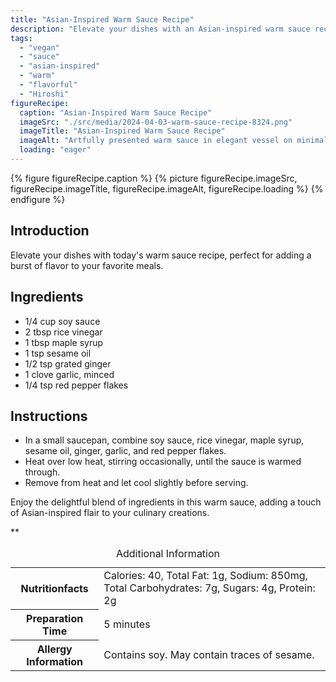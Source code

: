 ```yaml
---
title: "Asian-Inspired Warm Sauce Recipe"
description: "Elevate your dishes with an Asian-inspired warm sauce recipe, perfect for adding a burst of flavor to your favorite meals."
tags:
  - "vegan"
  - "sauce"
  - "asian-inspired"
  - "warm"
  - "flavorful"
  - "Hiroshi"
figureRecipe: 
  caption: "Asian-Inspired Warm Sauce Recipe"
  imageSrc: "./src/media/2024-04-03-warm-sauce-recipe-8324.png"
  imageTitle: "Asian-Inspired Warm Sauce Recipe"
  imageAlt: "Artfully presented warm sauce in elegant vessel on minimalist table setting, inviting and visually pleasing."
  loading: "eager"
---
```


{% figure figureRecipe.caption %}
{% picture figureRecipe.imageSrc, figureRecipe.imageTitle, figureRecipe.imageAlt, figureRecipe.loading %}
{% endfigure %}

## Introduction

Elevate your dishes with today's warm sauce recipe, perfect for adding a burst of flavor to your favorite meals.

## Ingredients

- 1/4 cup soy sauce
- 2 tbsp rice vinegar
- 1 tbsp maple syrup
- 1 tsp sesame oil
- 1/2 tsp grated ginger
- 1 clove garlic, minced
- 1/4 tsp red pepper flakes

## Instructions

- In a small saucepan, combine soy sauce, rice vinegar, maple syrup, sesame oil, ginger, garlic, and red pepper flakes.
- Heat over low heat, stirring occasionally, until the sauce is warmed through.
- Remove from heat and let cool slightly before serving.

Enjoy the delightful blend of ingredients in this warm sauce, adding a touch of Asian-inspired flair to your culinary creations.

**

<table><caption class='sr-only'>Additional Information</caption><tr><th>Nutritionfacts</th><td>Calories: 40, Total Fat: 1g, Sodium: 850mg, Total Carbohydrates: 7g, Sugars: 4g, Protein: 2g&nbsp;</td></tr><tr><th>Preparation Time</th><td>5 minutes&nbsp;</td></tr><tr><th>Allergy Information</th><td>Contains soy. May contain traces of sesame.&nbsp;</td></tr></table>

